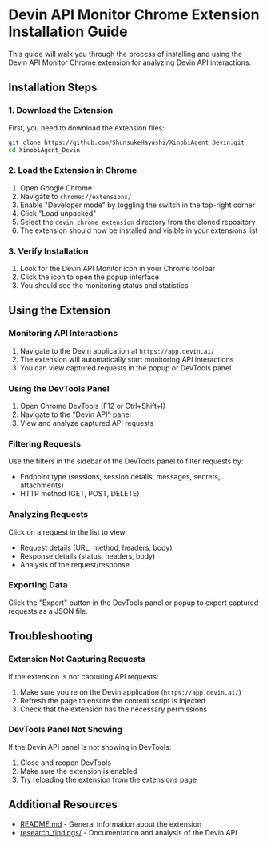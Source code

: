 # Devin API Monitor Chrome Extension Installation Guide

This guide will walk you through the process of installing and using the Devin API Monitor Chrome extension for analyzing Devin API interactions.

## Installation Steps

### 1. Download the Extension

First, you need to download the extension files:

```bash
git clone https://github.com/ShunsukeHayashi/XinobiAgent_Devin.git
cd XinobiAgent_Devin
```

### 2. Load the Extension in Chrome

1. Open Google Chrome
2. Navigate to `chrome://extensions/`
3. Enable "Developer mode" by toggling the switch in the top-right corner
4. Click "Load unpacked"
5. Select the `devin_chrome_extension` directory from the cloned repository
6. The extension should now be installed and visible in your extensions list

### 3. Verify Installation

1. Look for the Devin API Monitor icon in your Chrome toolbar
2. Click the icon to open the popup interface
3. You should see the monitoring status and statistics

## Using the Extension

### Monitoring API Interactions

1. Navigate to the Devin application at `https://app.devin.ai/`
2. The extension will automatically start monitoring API interactions
3. You can view captured requests in the popup or DevTools panel

### Using the DevTools Panel

1. Open Chrome DevTools (F12 or Ctrl+Shift+I)
2. Navigate to the "Devin API" panel
3. View and analyze captured API requests

### Filtering Requests

Use the filters in the sidebar of the DevTools panel to filter requests by:

- Endpoint type (sessions, session details, messages, secrets, attachments)
- HTTP method (GET, POST, DELETE)

### Analyzing Requests

Click on a request in the list to view:

- Request details (URL, method, headers, body)
- Response details (status, headers, body)
- Analysis of the request/response

### Exporting Data

Click the "Export" button in the DevTools panel or popup to export captured requests as a JSON file.

## Troubleshooting

### Extension Not Capturing Requests

If the extension is not capturing API requests:

1. Make sure you're on the Devin application (`https://app.devin.ai/`)
2. Refresh the page to ensure the content script is injected
3. Check that the extension has the necessary permissions

### DevTools Panel Not Showing

If the Devin API panel is not showing in DevTools:

1. Close and reopen DevTools
2. Make sure the extension is enabled
3. Try reloading the extension from the extensions page

## Additional Resources

- [README.md](README.md) - General information about the extension
- [research_findings/](../research_findings/) - Documentation and analysis of the Devin API

